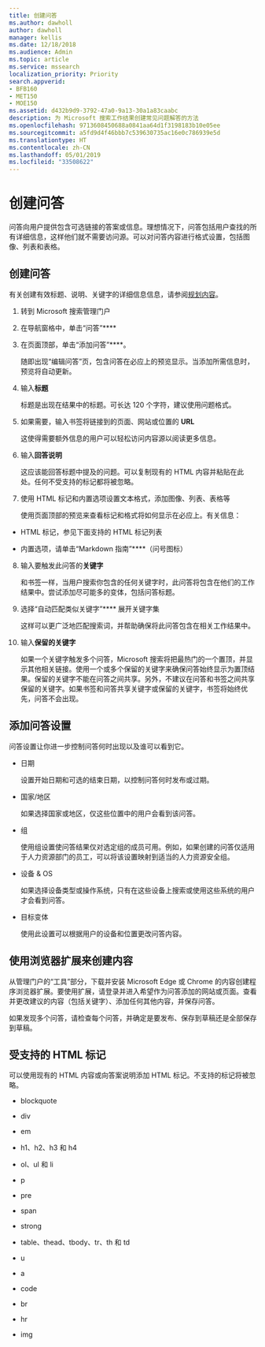 ```yaml
---
title: 创建问答
ms.author: dawholl
author: dawholl
manager: kellis
ms.date: 12/18/2018
ms.audience: Admin
ms.topic: article
ms.service: mssearch
localization_priority: Priority
search.appverid:
- BFB160
- MET150
- MOE150
ms.assetid: d432b9d9-3792-47a0-9a13-30a1a83caabc
description: 为 Microsoft 搜索工作结果创建常见问题解答的方法
ms.openlocfilehash: 9713608450688a0841aa64d1f3198183b10e05ee
ms.sourcegitcommit: a5fd9d4f46bbb7c539630735ac16e0c786939e5d
ms.translationtype: HT
ms.contentlocale: zh-CN
ms.lasthandoff: 05/01/2019
ms.locfileid: "33508622"
---
```

# <a name="create-qas"></a>创建问答

问答向用户提供包含可选链接的答案或信息。理想情况下，问答包括用户查找的所有详细信息，这样他们就不需要访问源。可以对问答内容进行格式设置，包括图像、列表和表格。
  
## <a name="create-a-qa"></a>创建问答

有关创建有效标题、说明、关键字的详细信息信息，请参阅[规划内容](plan-your-content.md)。
  
1. 转到 Microsoft 搜索管理门户
    
2. 在导航窗格中，单击“问答”****
    
3. 在页面顶部，单击“添加问答”****。
    
    随即出现“编辑问答”页，包含问答在必应上的预览显示。当添加所需信息时，预览将自动更新。
    
4. 输入**标题**
    
    标题是出现在结果中的标题。可长达 120 个字符，建议使用问题格式。
    
5. 如果需要，输入书签将链接到的页面、网站或位置的 **URL** 
    
    这使得需要额外信息的用户可以轻松访问内容源以阅读更多信息。
    
6. 输入**回答说明**
    
    这应该能回答标题中提及的问题。可以复制现有的 HTML 内容并粘贴在此处。任何不受支持的标记都将被忽略。
    
7. 使用 HTML 标记和内置选项设置文本格式，添加图像、列表、表格等
    
    使用页面顶部的预览来查看标记和格式将如何显示在必应上。有关信息：
    
  - HTML 标记，参见下面支持的 HTML 标记列表
    
  - 内置选项，请单击“Markdown 指南”****（问号图标） 
    
8. 输入要触发此问答的**关键字** 
    
    和书签一样，当用户搜索你包含的任何关键字时，此问答将包含在他们的工作结果中。尝试添加尽可能多的变体，包括问答标题。
    
9. 选择“自动匹配类似关键字”**** 展开关键字集 
    
    这样可以更广泛地匹配搜索词，并帮助确保将此问答包含在相关工作结果中。
    
10. 输入**保留的关键字**
    
    如果一个关键字触发多个问答，Microsoft 搜索将把最热门的一个置顶，并显示其他相关链接。使用一个或多个保留的关键字来确保问答始终显示为置顶结果。保留的关键字不能在问答之间共享。另外，不建议在问答和书签之间共享保留的关键字。如果书签和问答共享关键字或保留的关键字，书签将始终优先，问答不会出现。
    
## <a name="add-qa-settings"></a>添加问答设置

问答设置让你进一步控制问答何时出现以及谁可以看到它。
  
- 日期
    
    设置开始日期和可选的结束日期，以控制问答何时发布或过期。
    
- 国家/地区
    
    如果选择国家或地区，仅这些位置中的用户会看到该问答。
    
- 组
    
    使用组设置使问答结果仅对选定组的成员可用。例如，如果创建的问答仅适用于人力资源部门的员工，可以将该设置映射到适当的人力资源安全组。
    
- 设备 &amp; OS
    
    如果选择设备类型或操作系统，只有在这些设备上搜索或使用这些系统的用户才会看到问答。
    
- 目标变体
    
    使用此设置可以根据用户的设备和位置更改问答内容。
    
## <a name="use-a-browser-extension-to-create-content"></a>使用浏览器扩展来创建内容

从管理门户的“工具”部分，下载并安装 Microsoft Edge 或 Chrome 的内容创建程序浏览器扩展。要使用扩展，请登录并进入希望作为问答添加的网站或页面。查看并更改建议的内容（包括关键字）、添加任何其他内容，并保存问答。
  
如果发现多个问答，请检查每个问答，并确定是要发布、保存到草稿还是全部保存到草稿。
  
## <a name="supported-html-tags"></a>受支持的 HTML 标记

可以使用现有的 HTML 内容或向答案说明添加 HTML 标记。不支持的标记将被忽略。
  
- blockquote
    
- div
    
- em
    
- h1、h2、h3 和 h4
    
- ol、ul 和 li
    
- p
    
- pre
    
- span
    
- strong
    
- table、thead、tbody、tr、th 和 td
    
- u
    
- a
    
- code
    
- br
    
- hr
    
- img

  

